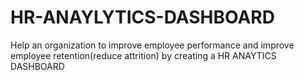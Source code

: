 # HR-ANAYLYTICS-DASHBOARD
Help an organization to improve employee performance and improve employee retention(reduce attrition) by creating a HR ANAYTICS DASHBOARD
